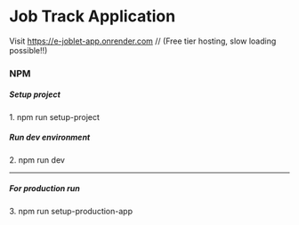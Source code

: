 <h1>Job Track Application</h1>

Visit https://e-joblet-app.onrender.com
// (Free tier hosting, slow loading possible!!)

<h3>NPM</h3>
<h5>Setup project</h5>
<p>1. npm run setup-project</p>
<h5>Run dev environment</h5>
<p>2. npm run dev</p>
<hr>
<h5>For production run</h5>
<p>3. npm run setup-production-app</p>

